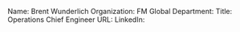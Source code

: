 Name: Brent Wunderlich
Organization: FM Global
Department: 
Title: Operations Chief Engineer
URL:
LinkedIn: